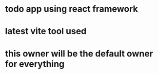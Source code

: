 # todo app using react framework
# latest vite tool used
# this owner will be the default owner for everything
